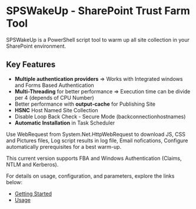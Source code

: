 # SPSWakeUp - SharePoint Trust Farm Tool

SPSWakeUp is a PowerShell script tool to warm up all site collection in your SharePoint environment.

## Key Features

- **Multiple authentication providers** => Works with Integrated windows and Forms Based Authentication
- **Multi-Threading** for better performance => Execution time can be divide per 4 (depends of CPU Number)
- Better performance with **output-cache** for Publishing Site
- **HSNC** Host Named Site Collection
- Disable Loop Back Check - Secure Mode (backconnectionhostnames)
- **Automatic Installation** in Task Scheduler

Use WebRequest from System.Net.HttpWebRequest to download JS, CSS and Pictures files, Log script results in log file, Email nofications, Configure automatically prerequisites for a best warm-up.

This current version supports FBA and Windows Authentication (Claims, NTLM and Kerberos).

For details on usage, configuration, and parameters, explore the links below:

- [Getting Started](./Getting-Started)
- [Usage](./Usage)
